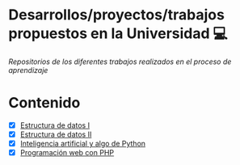 # Desarrollos/proyectos/trabajos propuestos en la Universidad :computer:
*Repositorios de los diferentes trabajos realizados en el proceso de aprendizaje* 
<br>
# Contenido
- [x] [Estructura de datos I](https://github.com/EdwinLopez12/Universidad/tree/master/Estructura%20de%20datos%20I/Proyecto%203%C2%B0%20corte)
- [x] [Estructura de datos II](https://github.com/EdwinLopez12/Universidad/tree/master/Estructura%20de%20datos%20II)
- [x] [Inteligencia artificial y algo de Python](https://github.com/EdwinLopez12/Universidad/tree/master/Inteligencia%20artificial%20y%20Python)
- [x] [Programación web con PHP](https://github.com/EdwinLopez12/Universidad/tree/master/Programacion%20Web%20Php)
